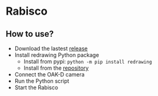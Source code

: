 # Rabisco

## How to use?

- Download the lastest [release](https://github.com/ReDrawing/Rabisco/releases/)
- Install redrawing Python package
  - Install from pypi: `python -m pip install redrawing`
  - Install from the [repository](https://github.com/ReDrawing/redrawing)
 - Connect the OAK-D camera
 - Run the Python script
 - Start the Rabisco
